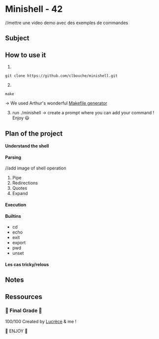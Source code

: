 # Minishell - 42

//mettre une video demo avec des exemples de commandes

## Subject 

## How to use it

1. 
```
git clone https://github.com/clbouche/minishell.git
```

2. 
```
make
``` 
-> We used Arthur's wonderful [Makefile generator](https://github.com/arthur-trt/genMake)

3. run ./minishell -> create a prompt where you can add your command ! Enjoy 😃 

## Plan of the project

#### Understand the shell
#### Parsing
//add image of shell operation
1. Pipe 
2. Redirections
3. Quotes
4. Expand


#### Execution 


#### Builtins
  - cd 
  - echo 
  - exit
  - export
  - pwd
  - unset
  
#### Les cas tricky/relous
  
## Notes

## Ressources

### 🎉 Final Grade 🎉 
100/100
Created by [Lucrèce](https://github.com/Tart3mpion) & me ! 

🍄 ENJOY 🍄
